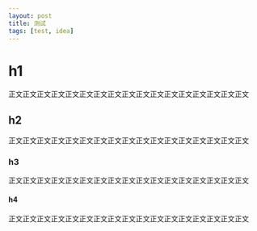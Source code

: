 ```yaml
---
layout: post
title: 测试
tags: [test, idea]
---
```


# h1

正文正文正文正文正文正文正文正文正文正文正文正文正文正文正文正文正文

## h2

正文正文正文正文正文正文正文正文正文正文正文正文正文正文正文正文正文

### h3

正文正文正文正文正文正文正文正文正文正文正文正文正文正文正文正文正文

#### h4

正文正文正文正文正文正文正文正文正文正文正文正文正文正文正文正文正文
